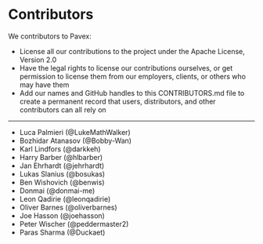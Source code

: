 # Contributors

We contributors to Pavex:

- License all our contributions to the project under the Apache License, Version 2.0
- Have the legal rights to license our contributions ourselves, or get permission to license them from our employers, clients, or others who may have them
- Add our names and GitHub handles to this CONTRIBUTORS.md file to create a permanent record that users, distributors, and other contributors can all rely on

---

- Luca Palmieri (@LukeMathWalker)
- Bozhidar Atanasov (@Bobby-Wan)
- Karl Lindfors (@darkkeh)
- Harry Barber (@hlbarber)
- Jan Ehrhardt (@jehrhardt)
- Lukas Slanius (@bosukas)
- Ben Wishovich (@benwis)
- Donmai (@donmai-me)
- Leon Qadirie (@leonqadirie)
- Oliver Barnes (@oliverbarnes)
- Joe Hasson (@joehasson)
- Peter Wischer (@peddermaster2)
- Paras Sharma (@Duckaet)
